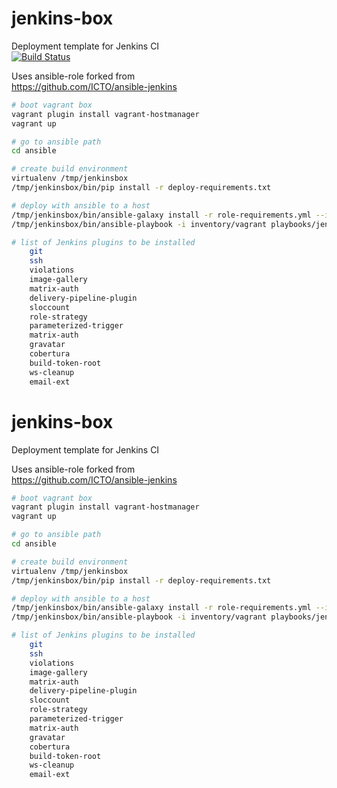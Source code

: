 jenkins-box 
===========
Deployment template for Jenkins CI  
[![Build Status](https://travis-ci.org/salvadormrf/jenkins-box.svg?branch=master)](https://travis-ci.org/salvadormrf/jenkins-box)

Uses ansible-role forked from  
https://github.com/ICTO/ansible-jenkins  


```bash
# boot vagrant box
vagrant plugin install vagrant-hostmanager
vagrant up

# go to ansible path
cd ansible

# create build environment
virtualenv /tmp/jenkinsbox
/tmp/jenkinsbox/bin/pip install -r deploy-requirements.txt

# deploy with ansible to a host
/tmp/jenkinsbox/bin/ansible-galaxy install -r role-requirements.yml --ignore-errors
/tmp/jenkinsbox/bin/ansible-playbook -i inventory/vagrant playbooks/jenkins.yml  -vvvv
```

```bash
# list of Jenkins plugins to be installed
	git
	ssh
	violations
	image-gallery
	matrix-auth
	delivery-pipeline-plugin
	sloccount
	role-strategy
	parameterized-trigger
	matrix-auth
	gravatar
	cobertura
	build-token-root
	ws-cleanup
	email-ext
```














jenkins-box
===========
Deployment template for Jenkins CI  

Uses ansible-role forked from  
https://github.com/ICTO/ansible-jenkins


```bash
# boot vagrant box
vagrant plugin install vagrant-hostmanager
vagrant up

# go to ansible path
cd ansible

# create build environment
virtualenv /tmp/jenkinsbox
/tmp/jenkinsbox/bin/pip install -r deploy-requirements.txt

# deploy with ansible to a host
/tmp/jenkinsbox/bin/ansible-galaxy install -r role-requirements.yml --ignore-errors
/tmp/jenkinsbox/bin/ansible-playbook -i inventory/vagrant playbooks/jenkins.yml  -vvvv
```

```bash
# list of Jenkins plugins to be installed
	git
	ssh
	violations
	image-gallery
	matrix-auth
	delivery-pipeline-plugin
	sloccount
	role-strategy
	parameterized-trigger
	matrix-auth
	gravatar
	cobertura
	build-token-root
	ws-cleanup
	email-ext
```












